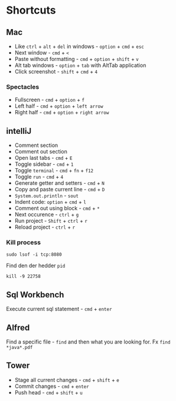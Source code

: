 # Shortcuts



## Mac

-  Like `ctrl` + `alt` + `del` in windows - `option` + `cmd` + `esc`
- Next window - `cmd` + `<`
- Paste without formatting - `cmd` + `option` + `shift` + `v`
- Alt tab windows - `option` + `tab` with AltTab application
- Click screenshot - `shift` + `cmd` + `4`



### Spectacles

- Fullscreen - `cmd` + `option` + `f`
- Left half - `cmd` + `option` + `left arrow`
- Right half - `cmd` + `option` + `right arrow`



## intelliJ

- Comment section
- Comment out section
- Open last tabs - `cmd` + `E`
- Toggle sidebar - `cmd` + `1`
- Toggle `terminal` -  `cmd` + `fn` + `f12`
- Toggle `run` - `cmd` + `4`
- Generate getter and setters - `cmd` + `N` 
- Copy and paste current line - `cmd` + `D`
- `System.out.println` - `sout`
- Indent code: `option` + `cmd` + `l`
- Comment out using block - `cmd` + `*`
- Next occurence - `ctrl` + `g`
- Run project - `Shift` + `ctrl` +  `r` 
- Reload project - `ctrl` + `r`



### Kill process

`sudo lsof -i tcp:8080`

Find den der hedder `pid`

`kill -9 22758`



## Sql Workbench

Execute current sql statement - `cmd` + `enter`



## Alfred

Find a specific file - `find` and then what you are looking for. Fx `find *java*.pdf`



## Tower

- Stage all current changes - `cmd` + `shift` + `e`
- Commit changes - `cmd` + `enter`
- Push head - `cmd` + `shift` + `u`



